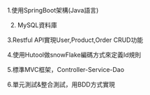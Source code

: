 1.使用SpringBoot架構(Java語言)

2. MySQL資料庫

3.Restful API實現User,Product,Order CRUD功能

4.使用Hutool做snowFlake編碼方式來定義Id規則

5.標準MVC框架，Controller-Service-Dao

6.單元測試&整合測試，用BDD方式實現
